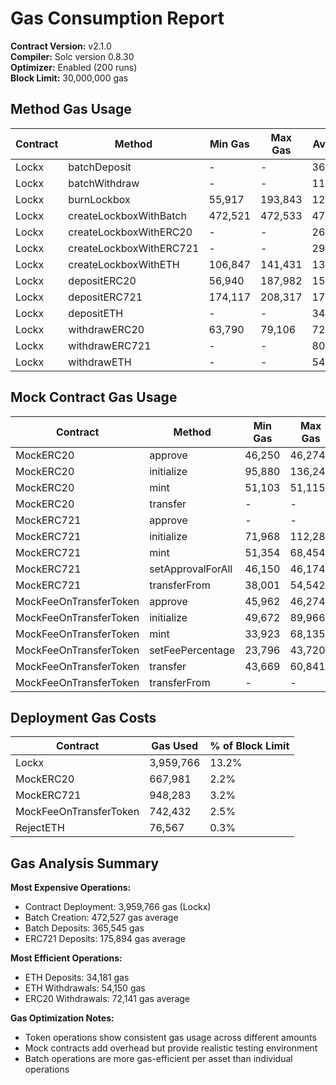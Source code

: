 # Gas Consumption Report

**Contract Version:** v2.1.0  
**Compiler:** Solc version 0.8.30  
**Optimizer:** Enabled (200 runs)  
**Block Limit:** 30,000,000 gas  

## Method Gas Usage

| Contract | Method | Min Gas | Max Gas | Avg Gas | # Calls |
|----------|--------|---------|---------|---------|---------|
| Lockx | batchDeposit | - | - | 365,545 | 1 |
| Lockx | batchWithdraw | - | - | 111,110 | 1 |
| Lockx | burnLockbox | 55,917 | 193,843 | 124,880 | 2 |
| Lockx | createLockboxWithBatch | 472,521 | 472,533 | 472,527 | 12 |
| Lockx | createLockboxWithERC20 | - | - | 268,435 | 2 |
| Lockx | createLockboxWithERC721 | - | - | 298,293 | 1 |
| Lockx | createLockboxWithETH | 106,847 | 141,431 | 139,638 | 24 |
| Lockx | depositERC20 | 56,940 | 187,982 | 155,726 | 35 |
| Lockx | depositERC721 | 174,117 | 208,317 | 175,894 | 77 |
| Lockx | depositETH | - | - | 34,181 | 1 |
| Lockx | withdrawERC20 | 63,790 | 79,106 | 72,141 | 6 |
| Lockx | withdrawERC721 | - | - | 80,837 | 1 |
| Lockx | withdrawETH | - | - | 54,150 | 2 |

## Mock Contract Gas Usage

| Contract | Method | Min Gas | Max Gas | Avg Gas | # Calls |
|----------|--------|---------|---------|---------|---------|
| MockERC20 | approve | 46,250 | 46,274 | 46,273 | 85 |
| MockERC20 | initialize | 95,880 | 136,246 | 135,661 | 76 |
| MockERC20 | mint | 51,103 | 51,115 | 51,109 | 88 |
| MockERC20 | transfer | - | - | 51,297 | 2 |
| MockERC721 | approve | - | - | 48,332 | 1 |
| MockERC721 | initialize | 71,968 | 112,284 | 111,438 | 49 |
| MockERC721 | mint | 51,354 | 68,454 | 51,552 | 4,308 |
| MockERC721 | setApprovalForAll | 46,150 | 46,174 | 46,172 | 44 |
| MockERC721 | transferFrom | 38,001 | 54,542 | 46,696 | 4 |
| MockFeeOnTransferToken | approve | 45,962 | 46,274 | 46,262 | 30 |
| MockFeeOnTransferToken | initialize | 49,672 | 89,966 | 88,877 | 37 |
| MockFeeOnTransferToken | mint | 33,923 | 68,135 | 67,154 | 35 |
| MockFeeOnTransferToken | setFeePercentage | 23,796 | 43,720 | 33,749 | 18 |
| MockFeeOnTransferToken | transfer | 43,669 | 60,841 | 56,252 | 9 |
| MockFeeOnTransferToken | transferFrom | - | - | 66,565 | 1 |

## Deployment Gas Costs

| Contract | Gas Used | % of Block Limit |
|----------|----------|------------------|
| Lockx | 3,959,766 | 13.2% |
| MockERC20 | 667,981 | 2.2% |
| MockERC721 | 948,283 | 3.2% |
| MockFeeOnTransferToken | 742,432 | 2.5% |
| RejectETH | 76,567 | 0.3% |

## Gas Analysis Summary

**Most Expensive Operations:**
- Contract Deployment: 3,959,766 gas (Lockx)
- Batch Creation: 472,527 gas average
- Batch Deposits: 365,545 gas
- ERC721 Deposits: 175,894 gas average

**Most Efficient Operations:**
- ETH Deposits: 34,181 gas
- ETH Withdrawals: 54,150 gas
- ERC20 Withdrawals: 72,141 gas average

**Gas Optimization Notes:**
- Token operations show consistent gas usage across different amounts
- Mock contracts add overhead but provide realistic testing environment
- Batch operations are more gas-efficient per asset than individual operations